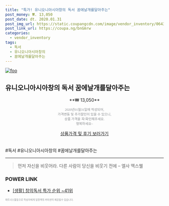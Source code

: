 ```yaml
--- 
title: "특가! 유니오니아시아창의 독서 꿈에날개를달아주는" 
post_money: ₩. 13,050 
post_date: dt. 2020.01.31 
post_img_url: https://static.coupangcdn.com/image/vendor_inventory/0643/c3e9b5d4371bdd2922a622b669a78d060a8a51b2f21f068a2e6dc5c687a2.jpg 
post_link_url: https://coupa.ng/bnGmrw 
categories: 
  - vendor_inventory 
tags: 
  - 독서 
  - 유니오니아시아창의 
  - 꿈에날개를달아주는 
--- 
```

[![foo](https://static.coupangcdn.com/image/vendor_inventory/0643/c3e9b5d4371bdd2922a622b669a78d060a8a51b2f21f068a2e6dc5c687a2.jpg)](https://coupa.ng/bnGmrw) 

## 유니오니아시아창의 독서 꿈에날개를달아주는 
<p style="text-align: center;">**₩ 13,050**</p> 
<p style="text-align: center;"><span style="color: #898c8f; font-family: Georgia,Times,serif; font-size: 0.75em;">2020년01월31일에 작성되어, <br>가격변동 및 추가할인이 있을 수 있으니,<br> 상품 가격을 꼭!확인해주세요.<br>행복하세요~</span> 
</p>	 
<div markdown="0" style="text-align: center;"><a href="https://coupa.ng/bnGmrw" class="btn btn--success">상품가격 및 후기 보러가기</a></div> 
<br><br> 
  #독서 #유니오니아시아창의 #꿈에날개를달아주는 
<hr> 

> 먼저 자신을 비웃어라. 다른 사람이 당신을 비웃기 전에  – 엘사 맥스웰 


### POWER LINK

* <a href="https://blog.naver.com/sakai111/221790909934" target="_blank"> [생활] 창의독서 특가 순위 ~41위</a>

<span style="color: #898c8f; font-family: Georgia,Times,serif; font-size: 0.55em;">파트너스활동으로 작성자에게 일정액의 커미션이 제공될수 있습니다.</span> 
